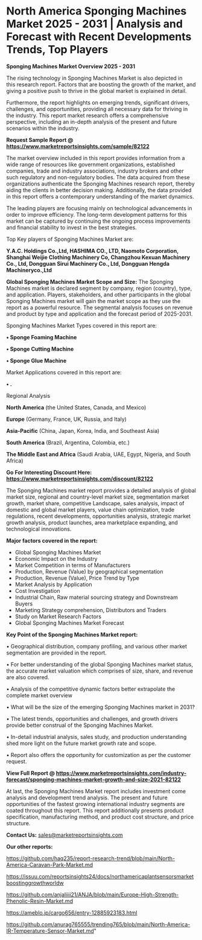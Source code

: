 # North America Sponging Machines Market 2025 - 2031 | Analysis and Forecast with Recent Developments Trends, Top Players

<Strong> Sponging Machines Market Overview 2025 - 2031</strong>

The rising technology in Sponging Machines Market is also depicted in this research report. Factors that are boosting the growth of the market, and giving a positive push to thrive in the global market is explained in detail.

Furthermore, the report highlights on emerging trends, significant drivers, challenges, and opportunities, providing all necessary data for thriving in the industry. This report market research offers a comprehensive perspective, including an in-depth analysis of the present and future scenarios within the industry.

<strong>Request Sample Report @ <a href=https://www.marketreportsinsights.com/sample/82122>https://www.marketreportsinsights.com/sample/82122</a></strong>

The market overview included in this report provides information from a wide range of resources like government organizations, established companies, trade and industry associations, industry brokers and other such regulatory and non-regulatory bodies. The data acquired from these organizations authenticate the Sponging Machines research report, thereby aiding the clients in better decision making. Additionally, the data provided in this report offers a contemporary understanding of the market dynamics.

The leading players are focusing mainly on technological advancements in order to improve efficiency. The long-term development patterns for this market can be captured by continuing the ongoing process improvements and financial stability to invest in the best strategies.

Top Key players of Sponging Machines Market are:

<strong>Y.A.C. Holdings Co.,Ltd, HASHIMA CO., LTD, Naomoto Corporation, Shanghai Weijie Clothing Machinery Co, Changzhou Kexuan Machinery Co., Ltd, Dongguan Sirui Machinery Co., Ltd, Dongguan Hengda Machineryco.,Ltd</strong>

<strong><b>Global Sponging Machines Market Scope and Size:</b></strong>
The Sponging Machines market is declared segment by company, region (country), type, and application. Players, stakeholders, and other participants in the global Sponging Machines market will gain the market scope as they use the report as a powerful resource. The segmental analysis focuses on revenue and product by type and application and the forecast period of 2025-2031.

Sponging Machines Market Types covered in this report are:

<strong>• Sponge Foaming Machine

• Sponge Cutting Machine

• Sponge Glue Machine</strong>

Market Applications covered in this report are:

<strong>• .</strong> 

Regional Analysis

<strong>North America</strong> (the United States, Canada, and Mexico)

<strong>Europe</strong> (Germany, France, UK, Russia, and Italy)

<strong>Asia-Pacific</strong> (China, Japan, Korea, India, and Southeast Asia)

<strong>South America</strong> (Brazil, Argentina, Colombia, etc.)

<strong>The Middle East and Africa</strong> (Saudi Arabia, UAE, Egypt, Nigeria, and South Africa)

<strong>Go For Interesting Discount Here: <a href=https://www.marketreportsinsights.com/discount/82122>https://www.marketreportsinsights.com/discount/82122</a></strong>

The Sponging Machines market report provides a detailed analysis of global market size, regional and country-level market size, segmentation market growth, market share, competitive Landscape, sales analysis, impact of domestic and global market players, value chain optimization, trade regulations, recent developments, opportunities analysis, strategic market growth analysis, product launches, area marketplace expanding, and technological innovations.

<strong><b>Major factors covered in the report:</b></strong>
<ul>
  <li>Global Sponging Machines Market </li>
  <li>Economic Impact on the Industry</li>
  <li>Market Competition in terms of Manufacturers</li>
  <li>Production, Revenue (Value) by geographical segmentation</li>
  <li>Production, Revenue (Value), Price Trend by Type</li>
  <li>Market Analysis by Application</li>
  <li>Cost Investigation</li>
  <li>Industrial Chain, Raw material sourcing strategy and Downstream Buyers</li>
  <li>Marketing Strategy comprehension, Distributors and Traders</li>
  <li>Study on Market Research Factors</li>
  <li>Global Sponging Machines Market Forecast</li>
</ul>

<strong><b>Key Point of the Sponging Machines Market report:</b></strong>

• Geographical distribution, company profiling, and various other market segmentation are provided in the report.

• For better understanding of the global Sponging Machines market status, the accurate market valuation which comprises of size, share, and revenue are also covered.

• Analysis of the competitive dynamic factors better extrapolate the complete market overview

• What will be the size of the emerging Sponging Machines market in 2031?

• The latest trends, opportunities and challenges, and growth drivers provide better construal of the Sponging Machines Market.

• In-detail industrial analysis, sales study, and production understanding shed more light on the future market growth rate and scope.

• Report also offers the opportunity for customization as per the customer request.

<strong><b>View Full Report @ <a href=https://www.marketreportsinsights.com/industry-forecast/sponging-machines-market-growth-and-size-2021-82122>https://www.marketreportsinsights.com/industry-forecast/sponging-machines-market-growth-and-size-2021-82122</a></b></strong>


At last, the Sponging Machines Market report includes investment come analysis and development trend analysis. The present and future opportunities of the fastest growing international industry segments are coated throughout this report. This report additionally presents product specification, manufacturing method, and product cost structure, and price structure.

<strong>Contact Us:</strong>
sales@marketreportsinsights.com

<strong>Our other reports:</strong>

<a href=https://github.com/haq235/report-research-trend/blob/main/North-America-Caravan-Park-Market.md>https://github.com/haq235/report-research-trend/blob/main/North-America-Caravan-Park-Market.md</a>

<a href=https://issuu.com/reportsinsights24/docs/northamericaplantsensorsmarketboostinggrowthworldw>https://issuu.com/reportsinsights24/docs/northamericaplantsensorsmarketboostinggrowthworldw</a>

<a href=https://github.com/anjaliiii21/ANJA/blob/main/Europe-High-Strength-Phenolic-Resin-Market.md>https://github.com/anjaliiii21/ANJA/blob/main/Europe-High-Strength-Phenolic-Resin-Market.md</a>

<a href=https://ameblo.jp/cargo656/entry-12885923183.html>https://ameblo.jp/cargo656/entry-12885923183.html</a>

<a href=https://github.com/anurag765555/trending765/blob/main/North-America-IR-Temperature-Sensor-Market.md>https://github.com/anurag765555/trending765/blob/main/North-America-IR-Temperature-Sensor-Market.md</a>"
